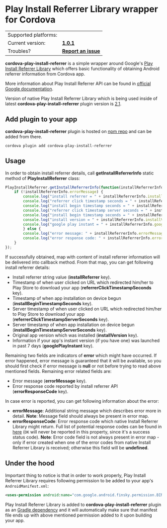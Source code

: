 # Play Install Referrer Library wrapper for Cordova

<table>
    <tr>
        <td align="left">Supported platforms:</td>
        <td align="left"><img src="https://images-fe.ssl-images-amazon.com/images/I/21EctgvtXUL.png" width="16"></td>
    </tr>
    <tr>
        <td align="left">Current version:</td>
        <td align="left"><a href=../../../releases/tag/v1.0.1><b>1.0.1</b></a></td>
    </tr>
    <tr>
        <td align="left">Troubles?</td>
        <td align="left"><a href="../../../issues/new"><b>Report an issue</b></a></td>
    </tr>
</table>

**cordova-play-install-referrer** is a simple wrapper around Google's [Play Install Referrer Library](https://developer.android.com/google/play/installreferrer/library) which offers basic functionality of obtaining Android referrer information from Cordova app.

More information about Play Install Referrer API can be found in [official Google documentation](https://developer.android.com/google/play/installreferrer/igetinstallreferrerservice).

Version of native Play Install Referrer Library which is being used inside of latest **cordova-play-install-referrer** plugin version is [2.1](https://mvnrepository.com/artifact/com.android.installreferrer/installreferrer/2.1).

## Add plugin to your app

**cordova-play-install-referrer** plugin is hosted on [npm repo](https://www.npmjs.com/package/cordova-play-install-referrer) and can be added from there.

```
cordova plugin add cordova-play-install-referrer
```

## Usage

In order to obtain install referrer details, call **getInstallReferrerInfo** static method of **PlayInstallReferrer** class:

```js
PlayInstallReferrer.getInstallReferrerInfo(function(installReferrerInfo) {
    if (!installReferrerInfo.errorMessage) {
        console.log("install referrer = " + installReferrerInfo.installReferrer);
        console.log("referrer click timestamp seconds = " + installReferrerInfo.referrerClickTimestampSeconds);
        console.log("install begin timestamp seconds = " + installReferrerInfo.installBeginTimestampSeconds);
        console.log("referrer click timestamp server seconds = " + installReferrerInfo.referrerClickTimestampServerSeconds);
        console.log("install begin timestamp seconds = " + installReferrerInfo.installBeginTimestampServerSeconds);
        console.log("install version = " + installReferrerInfo.installVersion);
        console.log("google play instant = " + installReferrerInfo.googlePlayInstant);
        } else {
        console.log("error message: " + installReferrerInfo.errorMessage);
        console.log("error response code: " + installReferrerInfo.errorResponseCode);
    }
});
```

If successfully obtained, map with content of install referrer information will be delivered into callback method. From that map, you can get following install referrer details:

- Install referrer string value (**installReferrer** key).
- Timestamp of when user clicked on URL which redirected him/her to Play Store to download your app (**referrerClickTimestampSeconds** key).
- Timestamp of when app installation on device begun (**installBeginTimestampSeconds** key).
- Server timestamp of when user clicked on URL which redirected him/her to Play Store to download your app (**referrerClickTimestampServerSeconds** key).
- Server timestamp of when app installation on device begun (**installBeginTimestampServerSeconds** key).
- Original app version which was installed (**installVersion** key).
- Information if your app's instant version (if you have one) was launched in past 7 days (**googlePlayInstant** key).

Remaining two fields are indicators of **error** which might have occurred. If error happened, error message is guaranteed that it will be available, so you should first check if error message is **null** or not before trying to read above mentioned fields. Remaining error related fields are:

- Error message (**errorMessage** key).
- Error response code reported by install referrer API (**errorResponseCode** key).

In case error is reported, you can get following information about the error:

- **errorMessage**: Additional string message which describes error more in detail. **Note**: Message field should always be present in error map.
- **errorResponseCode**: Error response code which native Install Referrer Library might return. Full list of potential response codes can be found in [here](https://developer.android.com/reference/com/android/installreferrer/api/InstallReferrerClient.InstallReferrerResponse) (`OK` will never be reported in this property, since it's a success status code). **Note**: Error code field is not always present in error map - only if error created when one of the error codes from native Install Referrer Library is received; otherwise this field will be **undefined**.

## Under the hood

Important thing to notice is that in order to work properly, Play Install Referrer Library requires following permission to be added to your app's `AndroidManifest.xml`:

```xml
<uses-permission android:name="com.google.android.finsky.permission.BIND_GET_INSTALL_REFERRER_SERVICE"/>
```

Play Install Referrer Library is added to **cordova-play-install-referrer** plugin as an [Gradle dependency](./plugin/plugin.xml#L30) and it will automatically make sure that manifest file ends up with above mentioned permission added to it upon building your app.
